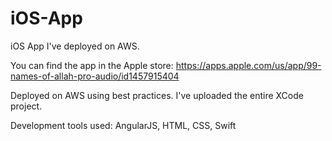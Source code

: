 # iOS-App
iOS App I've deployed on AWS.

You can find the app in the Apple store: 
https://apps.apple.com/us/app/99-names-of-allah-pro-audio/id1457915404

Deployed on AWS using best practices. I've uploaded the entire XCode project. 

Development tools used: AngularJS, HTML, CSS, Swift
